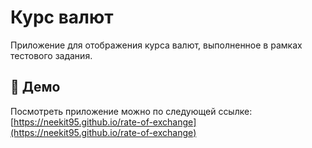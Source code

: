 # Курс валют

Приложение для отображения курса валют, выполненное в рамках тестового задания.

## 🚀 Демо

Посмотреть приложение можно по следующей ссылке:  
[https://neekit95.github.io/rate-of-exchange](https://neekit95.github.io/rate-of-exchange)
